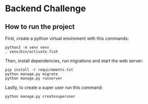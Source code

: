 # Backend Challenge

## How to run the project

First, create a python virtual enviroment with
this commands:

```
python3 -m venv venv
. venv/bin/activate.fish
```

Then, install dependencies, run migrations and start
the web server:

```
pip install -r requirements.txt
python manage.py migrate
python manage.py runserver
```

Lastly, to create a super user run this command:

```
python manage.py createsuperuser
```
